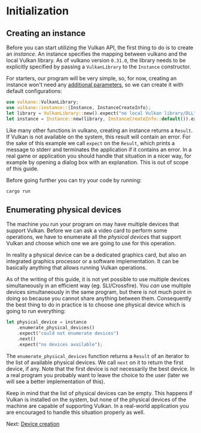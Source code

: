 # Initialization

## Creating an instance

Before you can start utilizing the Vulkan API, the first thing to do is to create
an *instance*. An instance specifies the mapping between vulkano and the local Vulkan library.
As of vulkano version `0.31.0`, the library needs to be explicitly specified by passing a `VulkanLibrary`
to the  `Instance` constructor.

For starters, our program will be very simple, so, for now, creating an instance won't need any
[additional parameters](https://docs.rs/vulkano/0.31.0/vulkano/instance/struct.InstanceCreateInfo.html),
so we can create it with default configurations:

```rust
use vulkano::VulkanLibrary;
use vulkano::instance::{Instance, InstanceCreateInfo};
let library = VulkanLibrary::new().expect("no local Vulkan library/DLL");
let instance = Instance::new(library, InstanceCreateInfo::default()).expect("failed to create instance");
```

Like many other functions in vulkano, creating an instance returns a `Result`. If Vulkan is not
available on the system, this result will contain an error. For the sake of this example we call
`expect` on the `Result`, which prints a message to stderr and terminates the application if it
contains an error. In a real game or application you should handle that situation in a nicer way,
for example by opening a dialog box with an explanation. This is out of scope of this guide.

Before going further you can try your code by running:

```bash
cargo run
```

## Enumerating physical devices

The machine you run your program on may have multiple devices that support Vulkan. Before we can
ask a video card to perform some operations, we have to enumerate all the *physical device*s that
support Vulkan and choose which one we are going to use for this operation.

In reality a physical device can be a dedicated graphics card, but also an integrated graphics
processor or a software implementation. It can be basically anything that allows running Vulkan
operations.

As of the writing of this guide, it is not yet possible to use multiple devices simultaneously
in an efficient way (eg. SLI/Crossfire). You *can* use multiple devices simultaneously in the same
program, but there is not much point in doing so because you cannot share anything between them.
Consequently the best thing to do in practice is to choose one physical device which is going to run
everything:

```rust
let physical_device = instance
    .enumerate_physical_devices()
    .expect("could not enumerate devices")
    .next()
    .expect("no devices available");
```

The `enumerate_physical_devices` function returns a `Result` of an iterator to the list of available physical devices.
We call `next` on it to return the first device, if any. Note that the first device is not
necessarily the best device. In a real program you probably want to leave the choice to the user
(later we will see a better implementation of this).

Keep in mind that the list of physical devices can be empty. This happens if Vulkan is installed
on the system, but none of the physical devices of the machine are capable of supporting Vulkan. In
a real-world application you are encouraged to handle this situation properly as well.

Next: [Device creation](/guide/device-creation)

